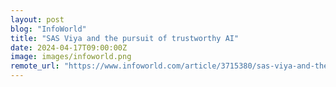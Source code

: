 ```yaml
---
layout: post
blog: "InfoWorld"
title: "SAS Viya and the pursuit of trustworthy AI"
date: 2024-04-17T09:00:00Z
image: images/infoworld.png
remote_url: "https://www.infoworld.com/article/3715380/sas-viya-and-the-pursuit-of-trustworthy-ai.html#tk.rss_applicationdevelopment"
---
```

